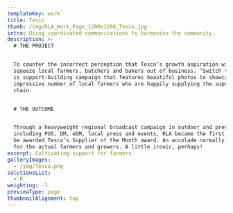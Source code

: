 ```yaml
---
templateKey: work
title: Tesco
thumb: /img/RLA_Work_Page_1200x1200_Tesco.jpg
intro: Using coordinated communications to harmonise the community.
description: >-
  # THE PROJECT


  To counter the incorrect perception that Tesco’s growth aspiration will
  squeeze local farmers, butchers and bakers out of business. ‘Switch to Local’
  is support-building campaign that features beautiful photos to showcase the
  impressive number of local farmers who are happily supplying the supermarket
  chain.


  # THE OUTCOME


  Through a heavyweight regional broadcast campaign in outdoor and press, also
  including POS, DM, eDM, local press and events, RLA became the first agency to
  be awarded Tesco’s Supplier of the Month award. An accolade normally reserved
  for the actual farmers and growers. A little ironic, perhaps!
excerpt: Cultivating support for farmers.
galleryImages:
  - /img/Tesco.png
solutionsList:
  - B
weighting: -1
previewType: page
thumbnailAlignment: top
---
```


